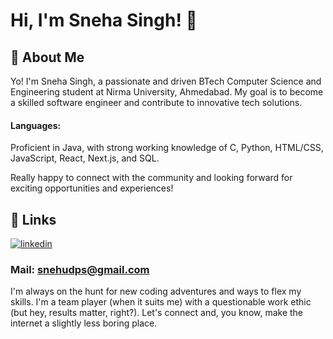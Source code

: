 
# Hi, I'm Sneha Singh! 👋


## 🚀 About Me
Yo!   I'm Sneha Singh, a passionate and driven BTech Computer Science and Engineering student at Nirma University, Ahmedabad. My goal is to become a skilled software engineer and contribute to innovative tech solutions.

#### Languages: 
Proficient in Java, with strong working knowledge of C, Python, HTML/CSS, JavaScript, React, Next.js, and SQL.

Really happy to connect with the community and looking forward for exciting opportunities and experiences!




## 🔗 Links

[![linkedin](https://img.shields.io/badge/linkedin-0A66C2?style=for-the-badge&logo=linkedin&logoColor=white)](https://www.linkedin.com/in/sneha-singh-636578273/)
### Mail: snehudps@gmail.com

I'm always on the hunt for new coding adventures and ways to flex my skills.  I'm a team player (when it suits me) with a questionable work ethic (but hey, results matter, right?).   Let's connect and, you know, make the internet a slightly less boring place.


